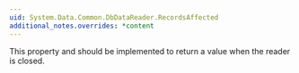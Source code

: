 ```yaml
---
uid: System.Data.Common.DbDataReader.RecordsAffected
additional_notes.overrides: *content
---
```


<p>This property and <xref href="System.Data.Common.DbDataReader.IsClosed"></xref> should be implemented to return a value when the reader is closed.</p>


